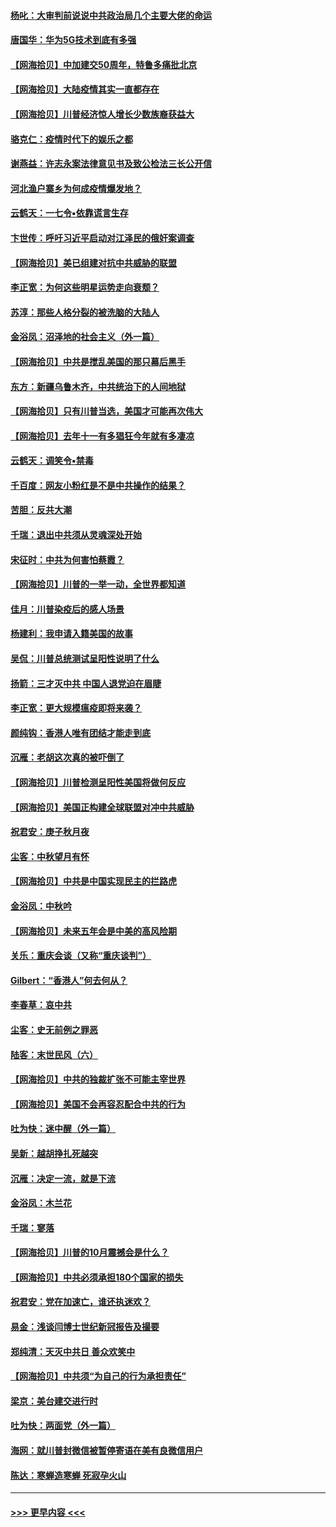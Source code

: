 #### [杨叱：大审判前说说中共政治局几个主要大佬的命运](../pages/nsc993/n12477527.md?t=10152202) 
#### [唐国华：华为5G技术到底有多强](../pages/nsc993/n12477483.md?t=10152202) 
#### [【网海拾贝】中加建交50周年，特鲁多痛批北京](../pages/nsc993/n12476892.md?t=10152202) 
#### [【网海拾贝】大陆疫情其实一直都存在](../pages/nsc993/n12473948.md?t=10152202) 
#### [【网海拾贝】川普经济惊人增长少数族裔获益大](../pages/nsc993/n12471565.md?t=10152202) 
#### [骆克仁：疫情时代下的娱乐之都](../pages/nsc993/n12471312.md?t=10152202) 
#### [谢燕益：许志永案法律意见书及致公检法三长公开信](../pages/nsc993/n12470870.md?t=10152202) 
#### [河北渔户寨乡为何成疫情爆发地？](../pages/nsc993/n12464936.md?t=10152202) 
#### [云鹤天：一七令▪依靠谎言生存](../pages/nsc993/n12470034.md?t=10152202) 
#### [卞世传：呼吁习近平启动对江泽民的俄奸案调查](../pages/nsc993/n12469722.md?t=10152202) 
#### [【网海拾贝】美已组建对抗中共威胁的联盟](../pages/nsc993/n12469018.md?t=10152202) 
#### [李正宽：为何这些明星运势走向衰颓？](../pages/nsc993/n12468730.md?t=10152202) 
#### [苏淳：那些人格分裂的被洗脑的大陆人](../pages/nsc993/n12467858.md?t=10152202) 
#### [金浴凤：沼泽地的社会主义（外一篇）](../pages/nsc993/n12467792.md?t=10152202) 
#### [【网海拾贝】中共是搅乱美国的那只幕后黑手](../pages/nsc993/n12467700.md?t=10152202) 
#### [东方：新疆乌鲁木齐，中共统治下的人间地狱](../pages/nsc993/n12466075.md?t=10152202) 
#### [【网海拾贝】只有川普当选，美国才可能再次伟大](../pages/nsc993/n12466013.md?t=10152202) 
#### [【网海拾贝】去年十一有多猖狂今年就有多凄凉](../pages/nsc993/n12463649.md?t=10152202) 
#### [云鹤天：调笑令▪禁毒](../pages/nsc993/n12462975.md?t=10152202) 
#### [千百度：网友小粉红是不是中共操作的结果？](../pages/nsc993/n12461025.md?t=10152202) 
#### [苦胆：反共大潮](../pages/nsc993/n12459469.md?t=10152202) 
#### [千瑞：退出中共须从灵魂深处开始](../pages/nsc993/n12459437.md?t=10152202) 
#### [宋征时：中共为何害怕蔡霞？](../pages/nsc993/n12459097.md?t=10152202) 
#### [【网海拾贝】川普的一举一动，全世界都知道](../pages/nsc993/n12458825.md?t=10152202) 
#### [佳月：川普染疫后的感人场景](../pages/nsc993/n12456994.md?t=10152202) 
#### [杨建利：我申请入籍美国的故事](../pages/nsc993/n12455635.md?t=10152202) 
#### [吴侃：川普总统测试呈阳性说明了什么](../pages/nsc993/n12451869.md?t=10152202) 
#### [扬箭：三才灭中共 中国人退党迫在眉睫](../pages/nsc993/n12451842.md?t=10152202) 
#### [李正宽：更大规模瘟疫即将来袭？](../pages/nsc993/n12451455.md?t=10152202) 
#### [颜纯钩：香港人唯有团结才能走到底](../pages/nsc993/n12450870.md?t=10152202) 
#### [沉雁：老胡这次真的被吓倒了](../pages/nsc993/n12449796.md?t=10152202) 
#### [【网海拾贝】川普检测呈阳性美国将做何反应](../pages/nsc993/n12449042.md?t=10152202) 
#### [【网海拾贝】美国正构建全球联盟对冲中共威胁](../pages/nsc993/n12446580.md?t=10152202) 
#### [祝君安：庚子秋月夜](../pages/nsc993/n12445870.md?t=10152202) 
#### [尘客：中秋望月有怀](../pages/nsc993/n12444632.md?t=10152202) 
#### [【网海拾贝】中共是中国实现民主的拦路虎](../pages/nsc993/n12443573.md?t=10152202) 
#### [金浴凤：中秋吟](../pages/nsc993/n12441773.md?t=10152202) 
#### [【网海拾贝】未来五年会是中美的高风险期](../pages/nsc993/n12440760.md?t=10152202) 
#### [关乐：重庆会谈（又称“重庆谈判”）](../pages/nsc993/n12437525.md?t=10152202) 
#### [Gilbert：“香港人”何去何从？](../pages/nsc993/n12435894.md?t=10152202) 
#### [李春草：哀中共](../pages/nsc993/n12435874.md?t=10152202) 
#### [尘客：史无前例之罪恶](../pages/nsc993/n12435762.md?t=10152202) 
#### [陆客：末世民风（六）](../pages/nsc993/n12435354.md?t=10152202) 
#### [【网海拾贝】中共的独裁扩张不可能主宰世界](../pages/nsc993/n12435151.md?t=10152202) 
#### [【网海拾贝】美国不会再容忍配合中共的行为](../pages/nsc993/n12433808.md?t=10152202) 
#### [吐为快：迷中醒（外一篇）](../pages/nsc993/n12433585.md?t=10152202) 
#### [吴新：越胡挣扎死越突](../pages/nsc993/n12433562.md?t=10152202) 
#### [沉雁：决定一流，就是下流](../pages/nsc993/n12432128.md?t=10152202) 
#### [金浴凤：木兰花](../pages/nsc993/n12432124.md?t=10152202) 
#### [千瑞：寥落](../pages/nsc993/n12432071.md?t=10152202) 
#### [【网海拾贝】川普的10月震撼会是什么？](../pages/nsc993/n12431624.md?t=10152202) 
#### [【网海拾贝】中共必须承担180个国家的损失](../pages/nsc993/n12428893.md?t=10152202) 
#### [祝君安：党在加速亡，谁还执迷欢？](../pages/nsc993/n12428652.md?t=10152202) 
#### [易金：浅谈闫博士世纪新冠报告及撮要](../pages/nsc993/n12426822.md?t=10152202) 
#### [郑纯清：天灭中共日 善众欢笑中](../pages/nsc993/n12426784.md?t=10152202) 
#### [【网海拾贝】中共须“为自己的行为承担责任”](../pages/nsc993/n12426067.md?t=10152202) 
#### [梁京：美台建交进行时](../pages/nsc993/n12424066.md?t=10152202) 
#### [吐为快：两面党（外一篇）](../pages/nsc993/n12424043.md?t=10152202) 
#### [海网：就川普封微信被暂停寄语在美有良微信用户](../pages/nsc993/n12424021.md?t=10152202) 
#### [陈达：寒蝉造寒蝉 死寂孕火山](../pages/nsc993/n12423958.md?t=10152202) 

----
#### [ >>> 更早内容 <<< ](../indexes/nsc993-earlier.md)

